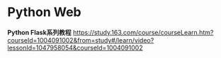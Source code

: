 # Python Web  
   
**Python Flask系列教程** https://study.163.com/course/courseLearn.htm?courseId=1004091002&from=study#/learn/video?lessonId=1047958054&courseId=1004091002

